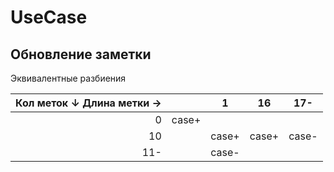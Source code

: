 # UseCase
## Обновление заметки

Эквивалентные разбиения

|Кол меток ↓ Длина метки →| | 1 | 16 | 17- |
|---:|-------|---|---|---|
| 0  | case+ ||||
| 10 |       | case+ | case+ | case- |
| 11- |       | case- ||||